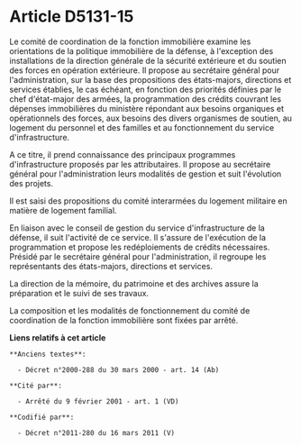 # Article D5131-15

Le comité de coordination de la fonction immobilière examine les orientations de la politique immobilière de la défense, à
l'exception des installations de la direction générale de la sécurité extérieure et du soutien des forces en opération
extérieure. Il propose au secrétaire général pour l'administration, sur la base des propositions des états-majors, directions
et services établies, le cas échéant, en fonction des priorités définies par le chef d'état-major des armées, la
programmation des crédits couvrant les dépenses immobilières du ministère répondant aux besoins organiques et opérationnels
des forces, aux besoins des divers organismes de soutien, au logement du personnel et des familles et au fonctionnement du
service d'infrastructure.

A ce titre, il prend connaissance des principaux programmes d'infrastructure proposés par les attributaires. Il propose au
secrétaire général pour l'administration leurs modalités de gestion et suit l'évolution des projets.

Il est saisi des propositions du comité interarmées du logement militaire en matière de logement familial.

En liaison avec le conseil de gestion du service d'infrastructure de la défense, il suit l'activité de ce service. Il
s'assure de l'exécution de la programmation et propose les redéploiements de crédits nécessaires. Présidé par le secrétaire
général pour l'administration, il regroupe les représentants des états-majors, directions et services.

La direction de la mémoire, du patrimoine et des archives assure la préparation et le suivi de ses travaux.

La composition et les modalités de fonctionnement du comité de coordination de la fonction immobilière sont fixées par
arrêté.

**Liens relatifs à cet article**

	**Anciens textes**:

	  - Décret n°2000-288 du 30 mars 2000 - art. 14 (Ab)

	**Cité par**:

	  - Arrêté du 9 février 2001 - art. 1 (VD)

	**Codifié par**:

	  - Décret n°2011-280 du 16 mars 2011 (V)
